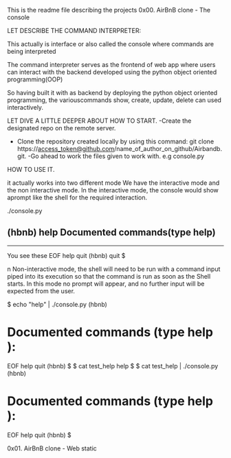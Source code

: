 This is the readme file describing the projects 0x00. AirBnB clone - The console

LET DESCRIBE THE COMMAND INTERPRETER:

This actually is interface or also called the console where commands are being interpreted

The command interpreter serves as the frontend of web app where users can interact with the backend developed using the python object oriented programming(OOP)

So having built it with as backend by deploying the python object oriented programming, the variouscommands show, create, update, delete can used interactively.

LET DIVE A LITTLE DEEPER ABOUT HOW TO START.
-Create the designated repo on the remote server.
- Clone the repository created locally by using this command: git clone https://access_token@github.com/name_of_author_on_github/Airbandb.git.
-Go ahead to work the files given to work with. e.g console.py

HOW TO USE IT.

it actually works into two different mode
We have the interactive mode and the non interactive mode.
In the interactive mode, the console would show aprompt like the shell for the required interaction.

./console.py

(hbnb) help
Documented commands(type help)
----------------------
----------------------
You see these EOF help quit
(hbnb) quit
$

n Non-interactive mode, the shell will need to be run with a command input piped into its execution so that the command is run as soon as the Shell starts. In this mode no prompt will appear, and no further input will be expected from the user.

$ echo "help" | ./console.py
(hbnb)

Documented commands (type help <topic>):
========================================
EOF  help  quit
(hbnb) 
$
$ cat test_help
help
$
$ cat test_help | ./console.py
(hbnb)

Documented commands (type help <topic>):
========================================
EOF  help  quit
(hbnb) 
$

0x01. AirBnB clone - Web static

